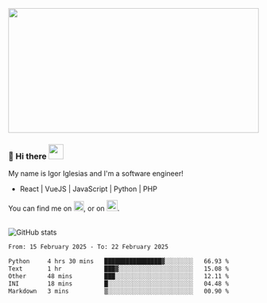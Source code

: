 <img src="https://c.tenor.com/KjVxfRrrncUAAAAd/matrix.gif" width="100%" height="250px">

### 🔭 Hi there <img src="https://raw.githubusercontent.com/MartinHeinz/MartinHeinz/master/wave.gif" width="30px">


My name is Igor Iglesias and I'm a software engineer!
<br>

<ul>
  <li> React | VueJS | JavaScript | Python | PHP </li>
</ul>
You can find me on <a href="https://twitter.com/IgorIglesias5"><img src="https://i.imgur.com/JLLlB5S.png" width="20px"></a>, or on <a href="https://www.linkedin.com/in/igor-iglesias-62478428/"><img src="https://i.imgur.com/PXyIkWx.png" width="22px"></a>.

<br>
<br>

![GitHub stats](https://github-readme-stats.vercel.app/api?username=igoiglesias&show_icons=true&count_private=true&theme=chartreuse-dark&hide_title=true)

<!--START_SECTION:waka-->

```txt
From: 15 February 2025 - To: 22 February 2025

Python     4 hrs 30 mins   ████████████████▓░░░░░░░░   66.93 %
Text       1 hr            ███▓░░░░░░░░░░░░░░░░░░░░░   15.08 %
Other      48 mins         ███░░░░░░░░░░░░░░░░░░░░░░   12.11 %
INI        18 mins         █░░░░░░░░░░░░░░░░░░░░░░░░   04.48 %
Markdown   3 mins          ▒░░░░░░░░░░░░░░░░░░░░░░░░   00.90 %
```

<!--END_SECTION:waka-->

